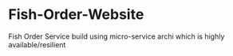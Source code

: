 # Fish-Order-Website

Fish Order Service build using micro-service archi which is highly available/resilient 
